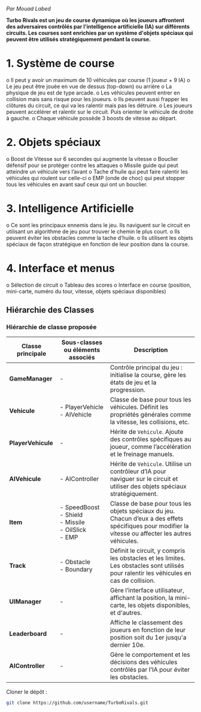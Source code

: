 *Par Mouad Labed*

**Turbo Rivals est un jeu de course dynamique où les joueurs affrontent des adversaires contrôlés par l'intelligence artificielle (IA) sur différents circuits. Les courses sont enrichies par un système d'objets spéciaux qui peuvent être utilisés stratégiquement pendant la course.**

# 1.	Système de course 
o	Il peut y avoir un maximum de 10 véhicules par course (1 joueur + 9 IA)
o	Le jeu peut être jouée en vue de dessus (top-down) ou arrière
o	La physique de jeu est de type arcade. 
o	Les véhicules peuvent entrer en collision mais sans risque pour les joueurs. 
o	Ils peuvent aussi frapper les clôtures du circuit, ce qui va les ralentir mais pas les détruire. 
o	Les joueurs peuvent accélérer et ralentir sur le circuit. Puis orienter le véhicule de droite à gauche. 
o	Chaque véhicule possède 3 boosts de vitesse au départ. 

# 2.	Objets spéciaux 
o	Boost de Vitesse sur 6 secondes qui augmente la vitesse
o	Bouclier défensif pour se protéger contre les attaques
o	Missile guide qui peut atteindre un véhicule vers l’avant
o	Tache d'huile qui peut faire ralentir les véhicules qui roulent sur celle-ci
o	EMP (onde de choc) qui peut stopper tous les véhicules en avant sauf ceux qui ont un bouclier. 

# 3.	Intelligence Artificielle 
o	Ce sont les principaux ennemis dans le jeu. Ils naviguent sur le circuit en utilisant un algorithme de jeu pour trouver le chemin le plus court. 
o	Ils peuvent éviter les obstacles comme la tache d’huile. 
o	Ils utilisent les objets spéciaux de façon stratégique en fonction de leur position dans la course.

# 4.	Interface et menus 
o	Sélection de circuit
o	Tableau des scores
o	Interface en course (position, mini-carte, numéro du tour, vitesse, objets spéciaux disponibles)

## Hiérarchie des Classes

### Hiérarchie de classe proposée

| Classe principale | Sous-classes ou éléments associés               | Description |
|-------------------|-------------------------------------------------|-------------|
| **GameManager**   | -                                               | Contrôle principal du jeu : initialise la course, gère les états de jeu et la progression. |
| **Vehicule**      | - PlayerVehicle<br>- AIVehicle                  | Classe de base pour tous les véhicules. Définit les propriétés générales comme la vitesse, les collisions, etc. |
| **PlayerVehicule**| -                                               | Hérite de `Vehicule`. Ajoute des contrôles spécifiques au joueur, comme l’accélération et le freinage manuels. |
| **AIVehicule**    | - AIController                                  | Hérite de `Vehicule`. Utilise un contrôleur d’IA pour naviguer sur le circuit et utiliser des objets spéciaux stratégiquement. |
| **Item**          | - SpeedBoost<br>- Shield<br>- Missile<br>- OilSlick<br>- EMP | Classe de base pour tous les objets spéciaux du jeu. Chacun d’eux a des effets spécifiques pour modifier la vitesse ou affecter les autres véhicules. |
| **Track**         | - Obstacle<br>- Boundary                        | Définit le circuit, y compris les obstacles et les limites. Les obstacles sont utilisés pour ralentir les véhicules en cas de collision. |
| **UIManager**     | -                                               | Gère l’interface utilisateur, affichant la position, la mini-carte, les objets disponibles, et d'autres. |
| **Leaderboard**   | -                                               | Affiche le classement des joueurs en fonction de leur position soit du 1er jusqu'a dernier 10e. |
| **AIController**  | -                                               | Gère le comportement et les décisions des véhicules contrôlés par l’IA pour éviter les obstacles. |

Cloner le dépôt :
```bash
git clone https://github.com/username/TurboRivals.git

